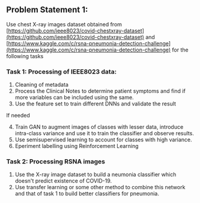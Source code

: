 ##  Problem Statement 1:

Use chest X-ray images dataset obtained from [https://github.com/ieee8023/covid-chestxray-dataset](https://github.com/ieee8023/covid-chestxray-dataset) and [https://www.kaggle.com/c/rsna-pneumonia-detection-challenge](https://www.kaggle.com/c/rsna-pneumonia-detection-challenge) for the following tasks 

### Task 1: Processing of IEEE8023 data:

1. Cleaning of metadata
2. Process the  Clinical Notes to determine patient symptoms and find if more variables can be included using the same.
3. Use the feature set to train different DNNs and validate the result

If needed

4. Train GAN to augment images of classes with lesser data, introduce intra-class variance and use it to train the classifier and observe results.
5. Use semisupervised learning to account for classes with high variance.
6. Eperiment labelling using Reinforcement Learning

### Task 2:  Processing RSNA images

1. Use the X-ray image dataset to build a neumonia classifier which doesn't predict existence of COVID-19. 
2. Use transfer learning or some other method to combine this network and that of task 1 to build better classifiers for pneumonia.
